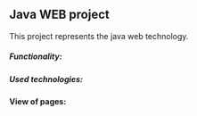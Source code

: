 ## Java WEB project

This project represents the java web technology. 

##### Functionality:


##### Used technologies:


#### View of pages: